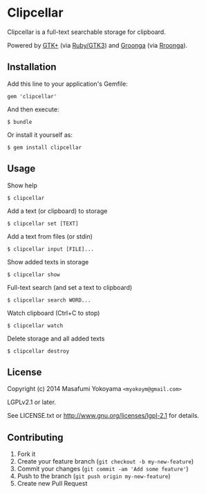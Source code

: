 # Clipcellar

Clipcellar is a full-text searchable storage for clipboard.

Powered by [GTK+][] (via [Ruby/GTK3][]) and [Groonga][] (via [Rroonga][]).

[GTK+]:http://www.gtk.org/
[Ruby/GTK3]:http://ruby-gnome2.sourceforge.jp/
[Groonga]:http://groonga.org/
[Rroonga]:http://ranguba.org/

## Installation

Add this line to your application's Gemfile:

    gem 'clipcellar'

And then execute:

    $ bundle

Or install it yourself as:

    $ gem install clipcellar

## Usage

Show help

    $ clipcellar

Add a text (or clipboard) to storage

    $ clipcellar set [TEXT]

Add a text from files (or stdin)

    $ clipcellar input [FILE]...

Show added texts in storage

    $ clipcellar show

Full-text search (and set a text to clipboard)

    $ clipcellar search WORD...

Watch clipboard (Ctrl+C to stop)

    $ clipcellar watch

Delete storage and all added texts

    $ clipcellar destroy

## License

Copyright (c) 2014 Masafumi Yokoyama `<myokoym@gmail.com>`

LGPLv2.1 or later.

See LICENSE.txt or http://www.gnu.org/licenses/lgpl-2.1 for details.

## Contributing

1. Fork it
2. Create your feature branch (`git checkout -b my-new-feature`)
3. Commit your changes (`git commit -am 'Add some feature'`)
4. Push to the branch (`git push origin my-new-feature`)
5. Create new Pull Request
